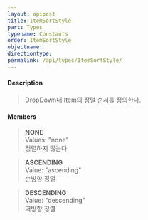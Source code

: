 ```yaml
---
layout: apipost
title: ItemSortStyle
part: Types
typename: Constants
order: ItemSortStyle
objectname: 
directiontype: 
permalink: /api/types/ItemSortStyle/
---
```



#### Description

> DropDown내 Item의 정렬 순서를 정의한다.

#### Members

> **NONE**  
> Values: "none"  
> 정렬하지 않는다.  

> **ASCENDING**  
> Value: "ascending"  
> 순방향 정렬  

> **DESCENDING**  
> Value: "descending"  
> 역방향 정렬

